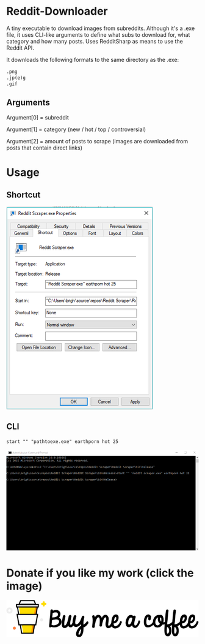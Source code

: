 # Reddit-Downloader

A tiny executable to download images from subreddits. Although it's a .exe file, it uses CLI-like arguments to define what subs to download for, what category and how many posts. Uses RedditSharp as means to use the Reddit API.

It downloads the following formats to the same directory as the .exe:

	.png
	.jp(e)g
	.gif


## Arguments

Argument[0] = subreddit

Argument[1] = category (new / hot / top / controversial)

Argument[2] = amount of posts to scrape (images are downloaded from posts that contain direct links)



# Usage

## Shortcut

![alt text](Images/shortcut.png "shortcut")


## CLI

	start "" "pathtoexe.exe" earthporn hot 25

![alt text](Images/cmd.png "shortcut")

# Donate if you like my work (click the image)

[![Foo](Images/coffee.png)](https://www.buymeacoffee.com/ZcRuWpUBf)


